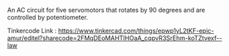 An AC circuit for five servomotors that rotates by 90 degrees and are controlled by potentiometer.

Tinkercode Link : https://www.tinkercad.com/things/epwp1yL2tKF-epic-amur/editel?sharecode=2FMqDEoMAHTIHOaA_cqpvR3SrEhm-koTZtvexf--Iaw
